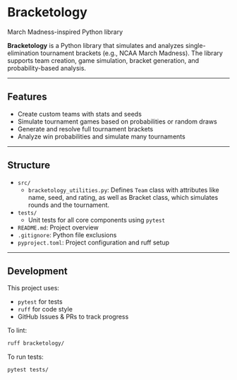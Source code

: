 # Bracketology
March Madness-inspired Python library

**Bracketology** is a Python library that simulates and analyzes single-elimination tournament brackets (e.g., NCAA March Madness). The library supports team creation, game simulation, bracket generation, and probability-based analysis.

---

## Features

- Create custom teams with stats and seeds
- Simulate tournament games based on probabilities or random draws
- Generate and resolve full tournament brackets
- Analyze win probabilities and simulate many tournaments

---

## Structure

- `src/`
  - `bracketology_utilities.py`: Defines `Team` class with attributes like name, seed, and rating, as well as Bracket class, which simulates rounds and the tournament. 
- `tests/`
  - Unit tests for all core components using `pytest`
- `README.md`: Project overview
- `.gitignore`: Python file exclusions
- `pyproject.toml`: Project configuration and ruff setup

---

## Development

This project uses:

- `pytest` for tests
- `ruff` for code style
- GitHub Issues & PRs to track progress

To lint: 

```bash
ruff bracketology/
```

To run tests:

```bash
pytest tests/
```


